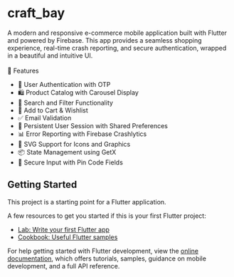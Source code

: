 # craft_bay

A modern and responsive e-commerce mobile application built with Flutter and powered by Firebase. This app provides a seamless shopping experience, real-time crash reporting, and secure authentication, wrapped in a beautiful and intuitive UI.
<br/><br/>
📱 Features
- 🔐 User Authentication with OTP
- 🛍️ Product Catalog with Carousel Display
- 🔎 Search and Filter Functionality
- 🛒 Add to Cart & Wishlist
- ✅ Email Validation
- 💾 Persistent User Session with Shared Preferences
- 📊 Error Reporting with Firebase Crashlytics
- 🎨 SVG Support for Icons and Graphics
- 📦 State Management using GetX
- 🔐 Secure Input with Pin Code Fields



## Getting Started

This project is a starting point for a Flutter application.

A few resources to get you started if this is your first Flutter project:

- [Lab: Write your first Flutter app](https://docs.flutter.dev/get-started/codelab)
- [Cookbook: Useful Flutter samples](https://docs.flutter.dev/cookbook)

For help getting started with Flutter development, view the
[online documentation](https://docs.flutter.dev/), which offers tutorials,
samples, guidance on mobile development, and a full API reference.
